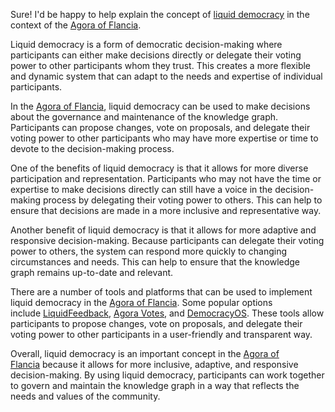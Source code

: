 Sure! I'd be happy to help explain the concept of [liquid democracy](https://anagora.org/liquid%20democracy "[[liquid democracy]]") in the context of the [Agora of Flancia](https://anagora.org/agora%20of%20flancia "[[Agora of Flancia]]").

Liquid democracy is a form of democratic decision-making where participants can either make decisions directly or delegate their voting power to other participants whom they trust. This creates a more flexible and dynamic system that can adapt to the needs and expertise of individual participants.

In the [Agora of Flancia](https://anagora.org/agora%20of%20flancia "[[Agora of Flancia]]"), liquid democracy can be used to make decisions about the governance and maintenance of the knowledge graph. Participants can propose changes, vote on proposals, and delegate their voting power to other participants who may have more expertise or time to devote to the decision-making process.

One of the benefits of liquid democracy is that it allows for more diverse participation and representation. Participants who may not have the time or expertise to make decisions directly can still have a voice in the decision-making process by delegating their voting power to others. This can help to ensure that decisions are made in a more inclusive and representative way.

Another benefit of liquid democracy is that it allows for more adaptive and responsive decision-making. Because participants can delegate their voting power to others, the system can respond more quickly to changing circumstances and needs. This can help to ensure that the knowledge graph remains up-to-date and relevant.

There are a number of tools and platforms that can be used to implement liquid democracy in the [Agora of Flancia](https://anagora.org/agora%20of%20flancia "[[Agora of Flancia]]"). Some popular options include [LiquidFeedback](https://anagora.org/liquidfeedback "[[LiquidFeedback]]"), [Agora Votes](https://anagora.org/agora%20votes "[[Agora Votes]]"), and [DemocracyOS](https://anagora.org/democracyos "[[DemocracyOS]]"). These tools allow participants to propose changes, vote on proposals, and delegate their voting power to other participants in a user-friendly and transparent way.

Overall, liquid democracy is an important concept in the [Agora of Flancia](https://anagora.org/agora%20of%20flancia "[[Agora of Flancia]]") because it allows for more inclusive, adaptive, and responsive decision-making. By using liquid democracy, participants can work together to govern and maintain the knowledge graph in a way that reflects the needs and values of the community.